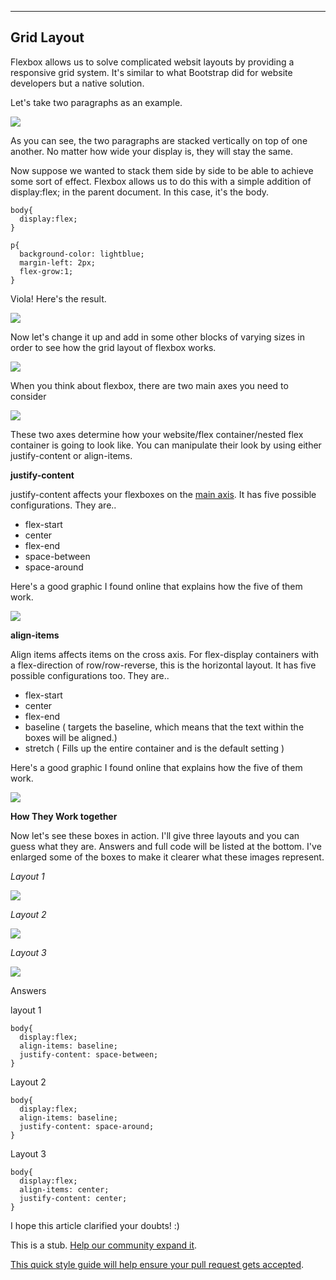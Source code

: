  ---
 ## Grid Layout
 
Flexbox allows us to solve complicated websit layouts by providing a responsive grid system. It's similar to what Bootstrap did for website developers but a native solution.

Let's take two paragraphs as an example.

<img src = "https://i.imgur.com/lFJaBUfl.png"></img>

As you can see, the two paragraphs are stacked vertically on top of one another. No matter how wide your display is, they will stay the same.

Now suppose we wanted to stack them side by side to be able to achieve some sort of effect. Flexbox allows us to do this with a simple addition of display:flex; in the parent document. In this case, it's the body.

```
body{
  display:flex;
}

p{
  background-color: lightblue;
  margin-left: 2px;
  flex-grow:1;
}
```

Viola! Here's the result.

<img src = "https://i.imgur.com/4X8ITZih.png"></img>

Now let's change it up and add in some other blocks of varying sizes in order to see how the grid layout of flexbox works.

<img src =  "https://i.imgur.com/eusgsKIh.png"></img>

When you think about flexbox, there are two main axes you need to consider

<img src = "https://s3-us-west-2.amazonaws.com/s.cdpn.io/t-80/llflex2-02.png"></img>

These two axes determine how your website/flex container/nested flex container is going to look like. You can manipulate their look by using either justify-content or align-items.

<b>justify-content</b>

justify-content affects your flexboxes on the <u>main axis</u>. It has five possible configurations. They are..

<ul>
  <li>flex-start</li>
  <li>center</li>
  <li>flex-end</li>
  <li>space-between</li>
  <li>space-around</li>
</ul> 

Here's a good graphic I found online that explains how the five of them work.

<img src = "http://www.w3.org/TR/css3-flexbox/images/flex-pack.svg">

<b>align-items</b>

Align items affects items on the cross axis. For flex-display containers with a flex-direction of row/row-reverse, this is the horizontal layout. It has five possible configurations too. They are..

<ul>
  <li>flex-start</li>
  <li>center</li>
  <li>flex-end</li>
  <li>baseline ( targets the baseline, which means that the text within the boxes will be aligned.)</li>
  <li>stretch ( Fills up the entire container and is the default setting )</li>
</ul> 

Here's a good graphic I found online that explains how the five of them work.

<img src = "http://www.w3.org/TR/css3-flexbox/images/flex-align.svg">

<b>How They Work together</b>

Now let's see these boxes in action. I'll give three layouts and you can guess what they are. Answers and full code will be listed at the bottom. I've enlarged some of the boxes to make it clearer what these images represent.

<i>Layout 1</i>

<img src  =  "https://i.imgur.com/Ky2vAb5h.png">




<i>Layout 2</i>

<img src  =  "https://i.imgur.com/ainSZrnh.png">





<i>Layout 3</i>

<img src  =  "https://i.imgur.com/tw8L8trh.png">




Answers

layout 1
```
body{
  display:flex;
  align-items: baseline;
  justify-content: space-between;
}
```




Layout 2

```
body{
  display:flex;
  align-items: baseline;
  justify-content: space-around;
}
```



Layout 3

```
body{
  display:flex;
  align-items: center;
  justify-content: center;
}
```


I hope this article clarified your doubts! :)

 This is a stub. <a href='https://github.com/freecodecamp/guides/tree/master/src/pages/css/layout/grid-layout/index.md' target='_blank' rel='nofollow'>Help our community expand it</a>.
 
 <a href='https://github.com/freecodecamp/guides/blob/master/README.md' target='_blank' rel='nofollow'>This quick style guide will help ensure your pull request gets accepted</a>.
